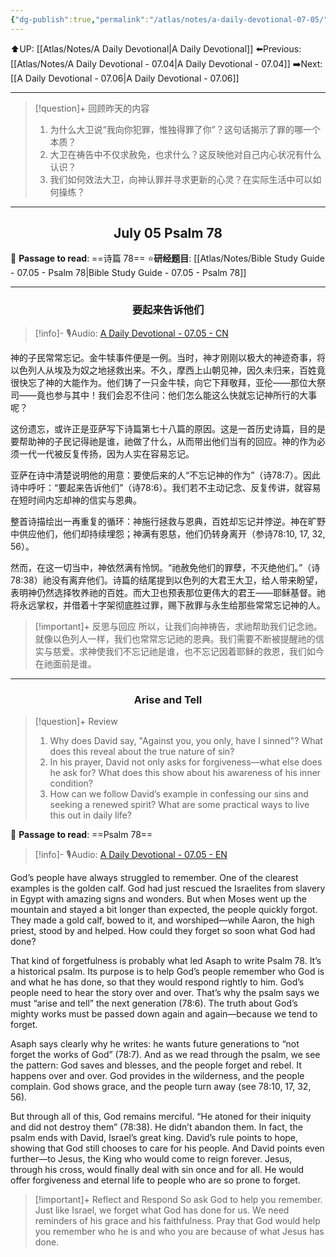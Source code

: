 ```yaml
---
{"dg-publish":true,"permalink":"/atlas/notes/a-daily-devotional-07-05/"}
---
```


 ⬆️UP: [[Atlas/Notes/A Daily Devotional\|A Daily Devotional]]
⬅️Previous: [[Atlas/Notes/A Daily Devotional - 07.04\|A Daily Devotional - 07.04]]
➡️Next: [[A Daily Devotional - 07.06\|A Daily Devotional - 07.06]]

---

> [!question]+ 回顾昨天的内容
> 1. ⁠为什么大卫说“我向你犯罪，惟独得罪了你”？这句话揭示了罪的哪一个本质？
> 2. 大卫在祷告中不仅求赦免，也求什么？这反映他对自己内心状况有什么认识？
> 3. 我们如何效法大卫，向神认罪并寻求更新的心灵？在实际生活中可以如何操练？


---
## <center>July 05 Psalm 78</center>

📖 **Passage to read**: ==诗篇 78==
⭐**研经题目**: [[Atlas/Notes/Bible Study Guide - 07.05 - Psalm 78\|Bible Study Guide - 07.05 - Psalm 78]]

---
### <center>要起来告诉他们</center>

> [!info]- 🎙️Audio: [A Daily Devotional - 07.05 - CN]()

神的子民常常忘记。金牛犊事件便是一例。当时，神才刚刚以极大的神迹奇事，将以色列人从埃及为奴之地拯救出来。不久，摩西上山朝见神，因久未归来，百姓竟很快忘了神的大能作为。他们铸了一只金牛犊，向它下拜敬拜，亚伦——那位大祭司——竟也参与其中！我们会忍不住问：他们怎么能这么快就忘记神所行的大事呢？

这份遗忘，或许正是亚萨写下诗篇第七十八篇的原因。这是一首历史诗篇，目的是要帮助神的子民记得祂是谁，祂做了什么，从而带出他们当有的回应。神的作为必须一代一代被反复传扬，因为人实在容易忘记。

亚萨在诗中清楚说明他的用意：要使后来的人“不忘记神的作为”（诗78:7）。因此诗中呼吁：“要起来告诉他们”（诗78:6）。我们若不主动记念、反复传讲，就容易在短时间内忘却神的信实与恩典。

整首诗描绘出一再重复的循环：神施行拯救与恩典，百姓却忘记并悖逆。神在旷野中供应他们，他们却持续埋怨；神满有恩慈，他们仍转身离开（参诗78:10, 17, 32, 56）。

然而，在这一切当中，神依然满有怜悯。“祂赦免他们的罪孽，不灭绝他们。”（诗78:38）祂没有离弃他们。诗篇的结尾提到以色列的大君王大卫，给人带来盼望，表明神仍然选择牧养祂的百姓。而大卫也预表那位更伟大的君王——耶稣基督。祂将永远掌权，并借着十字架彻底胜过罪，赐下赦罪与永生给那些常常忘记神的人。

> [!important]+ 反思与回应
所以，让我们向神祷告，求祂帮助我们记念祂。就像以色列人一样，我们也常常忘记祂的恩典。我们需要不断被提醒祂的信实与慈爱。求神使我们不忘记祂是谁，也不忘记因着耶稣的救恩，我们如今在祂面前是谁。



---
### <center>Arise and Tell</center>

> [!question]+ Review
> 1. Why does David say, "Against you, you only, have I sinned"? What does this reveal about the true nature of sin?
> 2. In his prayer, David not only asks for forgiveness—what else does he ask for? What does this show about his awareness of his inner condition?
> 3. How can we follow David’s example in confessing our sins and seeking a renewed spirit? What are some practical ways to live this out in daily life?

📖 **Passage to read**: ==Psalm 78==

> [!info]- 🎙️Audio: [A Daily Devotional - 07.05 - EN]()  

God’s people have always struggled to remember. One of the clearest examples is the golden calf. God had just rescued the Israelites from slavery in Egypt with amazing signs and wonders. But when Moses went up the mountain and stayed a bit longer than expected, the people quickly forgot. They made a gold calf, bowed to it, and worshiped—while Aaron, the high priest, stood by and helped. How could they forget so soon what God had done?

That kind of forgetfulness is probably what led Asaph to write Psalm 78. It’s a historical psalm. Its purpose is to help God’s people remember who God is and what he has done, so that they would respond rightly to him. God’s people need to hear the story over and over. That’s why the psalm says we must “arise and tell” the next generation (78:6). The truth about God’s mighty works must be passed down again and again—because we tend to forget.

Asaph says clearly why he writes: he wants future generations to “not forget the works of God” (78:7). And as we read through the psalm, we see the pattern: God saves and blesses, and the people forget and rebel. It happens over and over. God provides in the wilderness, and the people complain. God shows grace, and the people turn away (see 78:10, 17, 32, 56).

But through all of this, God remains merciful. “He atoned for their iniquity and did not destroy them” (78:38). He didn’t abandon them. In fact, the psalm ends with David, Israel’s great king. David’s rule points to hope, showing that God still chooses to care for his people. And David points even further—to Jesus, the King who would come to reign forever. Jesus, through his cross, would finally deal with sin once and for all. He would offer forgiveness and eternal life to people who are so prone to forget.

> [!important]+ Reflect and Respond
So ask God to help you remember. Just like Israel, we forget what God has done for us. We need reminders of his grace and his faithfulness. Pray that God would help you remember who he is and who you are because of what Jesus has done.

